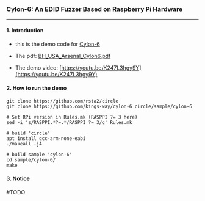 ### Cylon-6: An EDID Fuzzer Based on Raspberry Pi Hardware

---

#### 1. Introduction

* this is the demo code for [Cylon-6](https://www.blackhat.com/us-19/arsenal/schedule/index.html#cylon--an-edid-fuzzer-based-on-raspberry-pi-hardware-17030)

* The pdf: [BH_USA_Arsenal_Cylon6.pdf](https://github.com/kings-way/cylon-6/blob/master/pdf/)

* The demo video: [https://youtu.be/K247L3hgy9Y](https://youtu.be/K247L3hgy9Y)


#### 2. How to run the demo

	git clone https://github.com/rsta2/circle
	git clone https://github.com/kings-way/cylon-6 circle/sample/cylon-6
	
	# Set RPi version in Rules.mk (RASPPI ?= 3 here)
	sed -i 's/RASPPI.*?=.*/RASPPI ?= 3/g' Rules.mk

	# build 'circle'
	apt install gcc-arm-none-eabi
	./makeall -j4
	
	# build sample 'cylon-6'
	cd sample/cylon-6/
	make

#### 3. Notice
#TODO
